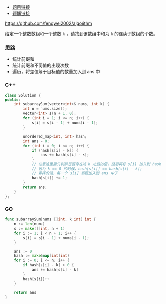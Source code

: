 - [题目链接](https://leetcode-cn.com/problems/QTMn0o/)  
- [题解链接](https://leetcode-cn.com/problems/QTMn0o/solution/jz2-10-fengwei2002-by-kycu-861p/)

https://github.com/fengwei2002/algorithm

给定一个整数数组和一个整数 k ，请找到该数组中和为 k 的连续子数组的个数。

### 思路

- 统计前缀和
- 统计前缀和不同值的出现次数
- 遍历，将差值等于目标值的数量加入到 ans 中

### C++

``` cpp
class Solution {
public:
    int subarraySum(vector<int>& nums, int k) {
        int n = nums.size();
        vector<int> s(n + 1, 0);
        for (int i = 1; i <= n; i++) {
            s[i] = s[i - 1] + nums[i - 1];
        }
        
        unordered_map<int, int> hash;
        int ans = 0;
        for (int i = 0; i <= n; i++) {
            if (hash[s[i] - k]) {
                ans += hash[s[i] - k];
            } 
            // 注意这里要先判断是否存在减 k 之后的值，然后再将 s[i] 加入到 hash 中
            // 因为 k == 0 的时候，hash[s[i]] == hash[s[i] - k];
            // 那样的话，每一个 s[i] 都要加入到 ans 中了
            hash[s[i]] += 1;
        }
        return ans;
    }
};
```

### GO

``` go
func subarraySum(nums []int, k int) int {
	n := len(nums)
    s := make([]int, n + 1)
    for i := 1; i < n + 1; i++ {
        s[i] = s[i - 1] + nums[i - 1];
    }

    ans := 0
    hash := make(map[int]int)
    for i := 0; i <= n; i++ {
        if hash[s[i] - k] > 0 {
            ans += hash[s[i] - k]
        }
        hash[s[i]]++
    }

    return ans
}
```